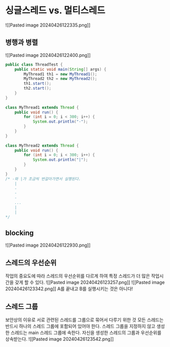 # 싱글스레드 vs. 멀티스레드
![[Pasted image 20240426122335.png]]

## 병행과 병렬
![[Pasted image 20240426122400.png]]

```java
public class ThreadTest {  
    public static void main(String[] args) {  
        MyThread1 th1 = new MyThread1();  
        MyThread2 th2 = new MyThread2();  
        th1.start();  
        th2.start();  
    }  
}  
  
class MyThread1 extends Thread {  
    public void run() {  
        for (int i = 0; i < 300; i++) {  
            System.out.println("-");  
        }  
    }  
}  
  
class MyThread2 extends Thread {  
    public void run() {  
        for (int i = 0; i < 300; i++) {  
            System.out.println("|");  
        }  
    }  
}
/* -와 |가 조금씩 번갈아가면서 실행된다.
	|
	-
	-
	-
	...
	|
	|
*/

```

## blocking
![[Pasted image 20240426122930.png]]

## 스레드의 우선순위
작업의 중요도에 따라 스레드의 우선순위를 다르게 하여 특정 스레드가 더 많은 작업시간을 갖게 할 수 있다.
![[Pasted image 20240426123257.png]]
![[Pasted image 20240426123342.png]]
A를 끝내고 B를 실행시키는 것은 아니다!

## 스레드 그룹
보안상의 이유로 서로 관련된 스레드를 그룹으로 묶어서 다루기 위한 것
모든 스레드는 반드시 하나의 스레드 그룹에 포함되어 있어야 한다.
스레드 그룹을 지정하지 않고 생성한 스레드는 main 스레드 그룹에 속한다.
자신을 생성한 스레드의 그룹과 우선순위를 상속받는다.
![[Pasted image 20240426123542.png]]
